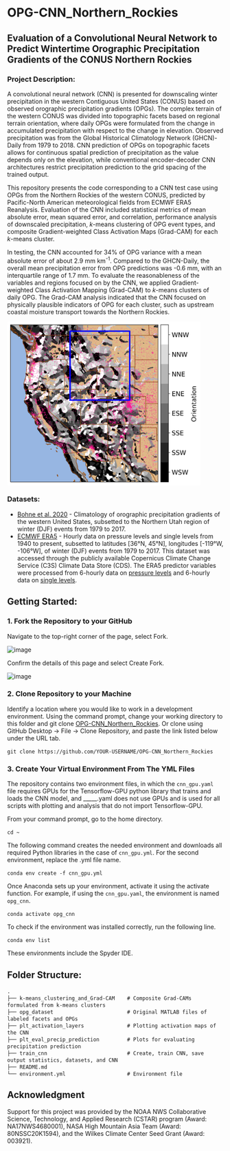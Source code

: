 # OPG-CNN_Northern_Rockies

## Evaluation of a Convolutional Neural Network to Predict Wintertime Orographic Precipitation Gradients of the CONUS Northern Rockies

### Project Description: 

A convolutional neural network (CNN) is presented for downscaling winter precipitation in the western Contiguous United States (CONUS) based on observed orographic precipitation gradients (OPGs). The complex terrain of the western CONUS was divided into topographic facets based on regional terrain orientation, where daily OPGs were formulated from the change in accumulated precipitation with respect to the change in elevation. Observed precipitation was from the Global Historical Climatology Network (GHCN)-Daily from 1979 to 2018. CNN prediction of OPGs on topographic facets allows for continuous spatial prediction of precipitation as the value depends only on the elevation, while conventional encoder-decoder CNN architectures restrict precipitation prediction to the grid spacing of the trained output. 

This repository presents the code corresponding to a CNN test case using OPGs from the Northern Rockies of the western CONUS, predicted by Pacific-North American meteorological fields from ECMWF ERA5 Reanalysis. Evaluation of the CNN included statistical metrics of mean absolute error, mean squared error, and correlation, performance analysis of downscaled precipitation, _k_-means clustering of OPG event types, and composite Gradient-weighted Class Activation Maps (Grad-CAM) for each _k_-means cluster. 

In testing, the CNN accounted for 34% of OPG variance with a mean absolute error of about 2.9 mm km<sup>-1</sup>. Compared to the GHCN-Daily, the overall mean precipitation error from OPG predictions was -0.6 mm, with an interquartile range of 1.7 mm. To evaluate the reasonableness of the variables and regions focused on by the CNN, we applied Gradient-weighted Class Activation Mapping (Grad-CAM) to _k_-means clusters of daily OPG. The Grad-CAM analysis indicated that the CNN focused on physically plausible indicators of OPG for each cluster, such as upstream coastal moisture transport towards the Northern Rockies.

<a href="url"><img src="https://github.com/s-wolvin/OPG-CNN_Northern_Rockies/blob/main/opg_dataset/facet-orienations_ghcnd_northern-rockies.jpeg" align="center" alt="Western CONUS Domain" width="450"></a>


### Datasets:
* [Bohne et al. 2020](https://doi.org/10.1175/JHM-D-19-0229.1) - Climatology of orographic precipitation gradients of the western United States, subsetted to the Northern Utah region of winter (DJF) events from 1979 to 2017.
* [ECMWF ERA5](https://doi.org/10.1002/qj.3803) - Hourly data on pressure levels and single levels from 1940 to present, subsetted to latitudes [36°N, 45°N], longitudes [-119°W, -106°W], of winter (DJF) events from 1979 to 2017. This dataset was accessed through the publicly available Copernicus Climate Change Service (C3S) Climate Data Store (CDS). The ERA5 predictor variables were processed from 6-hourly data on [pressure levels](https://cds.climate.copernicus.eu/cdsapp#!/dataset/reanalysis-era5-pressure-levels?tab=overview) and 6-hourly data on [single levels](https://cds.climate.copernicus.eu/cdsapp#!/dataset/reanalysis-era5-single-levels?tab=form).

## Getting Started:
### 1. Fork the Repository to your GitHub

Navigate to the top-right corner of the page, select Fork.

![image](https://github.com/s-wolvin/OPG-CNN-Northern-Utah-CIROH-Workshop/assets/34422513/6b96d86e-1ebb-4652-b0f8-c37fb46da3ca)

Confirm the details of this page and select Create Fork.

![image](https://github.com/s-wolvin/OPG-CNN-Northern-Utah-CIROH-Workshop/assets/34422513/343220ce-ec44-40be-a712-f21eaa2dbccc)

### 2. Clone Repository to your Machine
Identify a location where you would like to work in a development environment. Using the command prompt, change your working directory to this folder and git clone [OPG-CNN_Northern_Rockies](https://github.com/s-wolvin/OPG-CNN_Northern_Rockies). Or clone using GitHub Desktop -> File -> Clone Repository, and paste the link listed below under the URL tab.
```
git clone https://github.com/YOUR-USERNAME/OPG-CNN_Northern_Rockies
```

### 3. Create Your Virtual Environment From The YML Files
The repository contains two environment files, in which the `cnn_gpu.yaml` file requires GPUs for the Tensorflow-GPU python library that trains and loads the CNN model, and _____.yaml does not use GPUs and is used for all scripts with plotting and analysis that do not import Tensorflow-GPU.

From your command prompt, go to the home directory.
```
cd ~
```
The following command creates the needed environment and downloads all required Python libraries in the case of `cnn_gpu.yml`. For the second environment, replace the .yml file name.
```
conda env create -f cnn_gpu.yml
```
Once Anaconda sets up your environment, activate it using the activate function. For example, if using the `cnn_gpu.yaml`, the environment is named `opg_cnn`.
```
conda activate opg_cnn
```
To check if the environment was installed correctly, run the following line.
```
conda env list
```
These environments include the Spyder IDE.


## Folder Structure:
    .
    ├── k-means_clustering_and_Grad-CAM    # Composite Grad-CAMs formulated from k-means clusters
    ├── opg_dataset                        # Original MATLAB files of labeled facets and OPGs
    ├── plt_activation_layers              # Plotting activation maps of the CNN
    ├── plt_eval_precip_prediction         # Plots for evaluating precipitation prediction
    ├── train_cnn                          # Create, train CNN, save output statistics, datasets, and CNN
    ├── README.md                 
    └── environment.yml                    # Environment file

## Acknowledgment

Support for this project was provided by the NOAA NWS Collaborative Science, Technology, and Applied Research (CSTAR) program (Award: NA17NWS4680001), NASA High Mountain Asia Team (Award: 80NSSC20K1594), and the Wilkes Climate Center Seed Grant (Award: 003921). 

